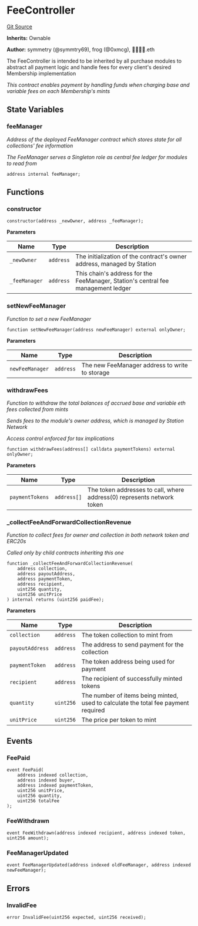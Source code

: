 # FeeController
[Git Source](https://github.com/0xStation/groupos/blob/a8023d340c65e0d686ded288134361dc4f500ad5/src/lib/module/FeeController.sol)

**Inherits:**
Ownable

**Author:**
symmetry (@symmtry69), frog (@0xmcg), 👦🏻👦🏻.eth

The FeeController is intended to be inherited by all purchase modules to abstract all payment logic
and handle fees for every client's desired Membership implementation

*This contract enables payment by handling funds when charging base and variable fees on each Membership's mints*


## State Variables
### feeManager
*Address of the deployed FeeManager contract which stores state for all collections' fee information*

*The FeeManager serves a Singleton role as central fee ledger for modules to read from*


```solidity
address internal feeManager;
```


## Functions
### constructor


```solidity
constructor(address _newOwner, address _feeManager);
```
**Parameters**

|Name|Type|Description|
|----|----|-----------|
|`_newOwner`|`address`|The initialization of the contract's owner address, managed by Station|
|`_feeManager`|`address`|This chain's address for the FeeManager, Station's central fee management ledger|


### setNewFeeManager

*Function to set a new FeeManager*


```solidity
function setNewFeeManager(address newFeeManager) external onlyOwner;
```
**Parameters**

|Name|Type|Description|
|----|----|-----------|
|`newFeeManager`|`address`|The new FeeManager address to write to storage|


### withdrawFees

*Function to withdraw the total balances of accrued base and variable eth fees collected from mints*

*Sends fees to the module's owner address, which is managed by Station Network*

*Access control enforced for tax implications*


```solidity
function withdrawFees(address[] calldata paymentTokens) external onlyOwner;
```
**Parameters**

|Name|Type|Description|
|----|----|-----------|
|`paymentTokens`|`address[]`|The token addresses to call, where address(0) represents network token|


### _collectFeeAndForwardCollectionRevenue

*Function to collect fees for owner and collection in both network token and ERC20s*

*Called only by child contracts inheriting this one*


```solidity
function _collectFeeAndForwardCollectionRevenue(
    address collection,
    address payoutAddress,
    address paymentToken,
    address recipient,
    uint256 quantity,
    uint256 unitPrice
) internal returns (uint256 paidFee);
```
**Parameters**

|Name|Type|Description|
|----|----|-----------|
|`collection`|`address`|The token collection to mint from|
|`payoutAddress`|`address`|The address to send payment for the collection|
|`paymentToken`|`address`|The token address being used for payment|
|`recipient`|`address`|The recipient of successfully minted tokens|
|`quantity`|`uint256`|The number of items being minted, used to calculate the total fee payment required|
|`unitPrice`|`uint256`|The price per token to mint|


## Events
### FeePaid

```solidity
event FeePaid(
    address indexed collection,
    address indexed buyer,
    address indexed paymentToken,
    uint256 unitPrice,
    uint256 quantity,
    uint256 totalFee
);
```

### FeeWithdrawn

```solidity
event FeeWithdrawn(address indexed recipient, address indexed token, uint256 amount);
```

### FeeManagerUpdated

```solidity
event FeeManagerUpdated(address indexed oldFeeManager, address indexed newFeeManager);
```

## Errors
### InvalidFee

```solidity
error InvalidFee(uint256 expected, uint256 received);
```

